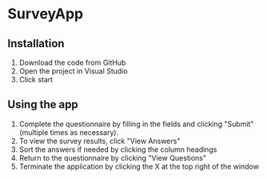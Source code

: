 # SurveyApp

## Installation
1.	Download the code from GitHub
2.	Open the project in Visual Studio
3.	Click start

## Using the app
1.	Complete the questionnaire by filling in the fields and clicking "Submit" (multiple times as necessary).
2.	To view the survey results, click "View Answers"
3.	Sort the answers if needed by clicking the column headings
4.	Return to the questionnaire by clicking "View Questions"
5.	Terminate the application by clicking the X at the top right of the window

